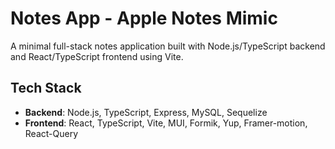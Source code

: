 # Notes App - Apple Notes Mimic

A minimal full-stack notes application built with Node.js/TypeScript backend and React/TypeScript frontend using Vite.

## Tech Stack

- **Backend**: Node.js, TypeScript, Express, MySQL, Sequelize
- **Frontend**: React, TypeScript, Vite, MUI, Formik, Yup, Framer-motion, React-Query
